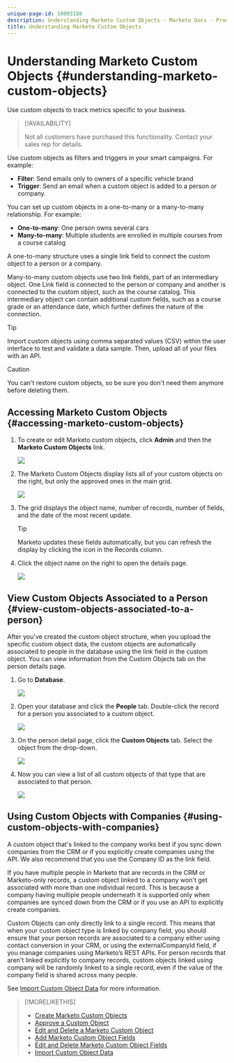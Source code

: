 ```yaml
---
unique-page-id: 10093188
description: Understanding Marketo Custom Objects - Marketo Docs - Product Documentation
title: Understanding Marketo Custom Objects
---
```


# Understanding Marketo Custom Objects {#understanding-marketo-custom-objects}

Use custom objects to track metrics specific to your business.

>[!AVAILABILITY]
>
>Not all customers have purchased this functionality. Contact your sales rep for details.

Use custom objects as filters and triggers in your smart campaigns. For example:

* **Filter**: Send emails only to owners of a specific vehicle brand
* **Trigger**: Send an email when a custom object is added to a person or company.

You can set up custom objects in a one-to-many or a many-to-many relationship. For example:

* **One-to-many**: One person owns several cars
* **Many-to-many**: Multiple students are enrolled in multiple courses from a course catalog

A one-to-many structure uses a single link field to connect the custom object to a person or a company.

Many-to-many custom objects use two link fields, part of an intermediary object. One Link field is connected to the person or company and another is connected to the custom object, such as the course catalog. This intermediary object can contain additional custom fields, such as a course grade or an attendance date, which further defines the nature of the connection.

>[!TIP]
>
>Import custom objects using comma separated values (CSV) within the user interface to test and validate a data sample. Then, upload all of your files with an API.

>[!CAUTION]
>
>You can't restore custom objects, so be sure you don't need them anymore before deleting them.

## Accessing Marketo Custom Objects {#accessing-marketo-custom-objects}

1. To create or edit Marketo custom objects, click **Admin** and then the **Marketo Custom Objects** link.

   ![](assets/image2016-5-18-16-3a59-3a30.png)

1. The Marketo Custom Objects display lists all of your custom objects on the right, but only the approved ones in the main grid.

   ![](assets/image2016-6-10-15-3a14-3a18.png)

1. The grid displays the object name, number of records, number of fields, and the date of the most recent update.

   >[!TIP]
   >
   >Marketo updates these fields automatically, but you can refresh the display by clicking the icon in the Records column.

1. Click the object name on the right to open the details page.

   ![](assets/image2016-6-10-15-3a15-3a29.png)

## View Custom Objects Associated to a Person {#view-custom-objects-associated-to-a-person}

After you've created the custom object structure, when you upload the specific custom object data, the custom objects are automatically associated to people in the database using the link field in the custom object. You can view information from the Custom Objects tab on the person details page.

1. Go to **Database**.

   ![](assets/db.png)

1. Open your database and click the **People** tab. Double-click the record for a person you associated to a custom object.

   ![](assets/five.png)

1. On the person detail page, click the **Custom Objects** tab. Select the object from the drop-down.

   ![](assets/six.png)

1. Now you can view a list of all custom objects of that type that are associated to that person.

   ![](assets/seven.png)

## Using Custom Objects with Companies {#using-custom-objects-with-companies}

   A custom object that's linked to the company works best if you sync down companies from the CRM or if you explicitly create companies using the API. We also recommend that you use the Company ID as the link field.

   If you have multiple people in Marketo that are records in the CRM or Marketo-only records, a custom object linked to a company won't get associated with more than one individual record. This is because a company having multiple people underneath it is supported only when companies are synced down from the CRM or if you use an API to explicitly create companies.

   Custom Objects can only directly link to a single record. This means that when your custom object type is linked by company field, you should ensure that your person records are associated to a company either using contact conversion in your CRM, or using the externalCompanyId field, if you manage companies using Marketo’s REST APIs. For person records that aren't linked explicitly to company records, custom objects linked using company will be randomly linked to a single record, even if the value of the company field is shared across many people.

   See [Import Custom Object Data](/help/marketo/product-docs/administration/marketo-custom-objects/import-custom-object-data.md) for more information.

>[!MORELIKETHIS]
>
>* [Create Marketo Custom Objects](/help/marketo/product-docs/administration/marketo-custom-objects/create-marketo-custom-objects.md)
>* [Approve a Custom Object](/help/marketo/product-docs/administration/marketo-custom-objects/approve-a-custom-object.md)
>* [Edit and Delete a Marketo Custom Object](/help/marketo/product-docs/administration/marketo-custom-objects/edit-and-delete-a-marketo-custom-object.md)
>* [Add Marketo Custom Object Fields](/help/marketo/product-docs/administration/marketo-custom-objects/add-marketo-custom-object-fields.md)
>* [Edit and Delete Marketo Custom Object Fields](/help/marketo/product-docs/administration/marketo-custom-objects/edit-and-delete-marketo-custom-object-fields.md)
>* [Import Custom Object Data](/help/marketo/product-docs/administration/marketo-custom-objects/import-custom-object-data.md)
